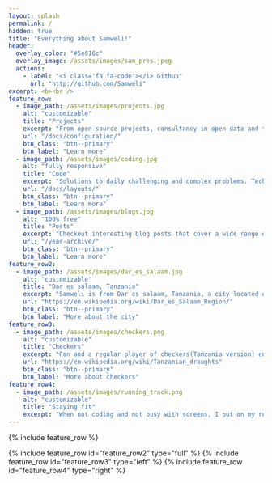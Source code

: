 ```yaml
---
layout: splash
permalink: /
hidden: true
title: "Everything about Samweli!"
header:
  overlay_color: "#5e616c"
  overlay_image: /assets/images/sam_pres.jpeg
  actions:
    - label: "<i class='fa fa-code'></i> Github"
      url: "http://github.com/Samweli"
excerpt: <b><br />
feature_row:
  - image_path: /assets/images/projects.jpg
    alt: "customizable"
    title: "Projects"
    excerpt: "From open source projects, consultancy in open data and technologies and everything that covers and provide insights for developers, businesses and enthusiasts."
    url: "/docs/configuration/"
    btn_class: "btn--primary"
    btn_label: "Learn more"
  - image_path: /assets/images/coding.jpg
    alt: "fully responsive"
    title: "Code"
    excerpt: "Solutions to daily challenging and complex problems. Techniques used by developers in programming, including geospatial hacking."
    url: "/docs/layouts/"
    btn_class: "btn--primary"
    btn_label: "Learn more"
  - image_path: /assets/images/blogs.jpg
    alt: "100% free"
    title: "Posts"
    excerpt: "Checkout interesting blog posts that cover a wide range of topics from Samweli's experience in writing softwares."
    url: "/year-archive/"
    btn_class: "btn--primary"
    btn_label: "Learn more"     
feature_row2:
  - image_path: /assets/images/dar_es_salaam.jpg
    alt: "customizable"
    title: "Dar es salaam, Tanzania"
    excerpt: "Samweli is from Dar es salaam, Tanzania, a city located on Tanzania's eastern coast, this busy city is the country's biggest, with over five million people. It's also the fifth most populous in Africa and a hotspot for technology and innovation, growing faster than almost any other city in the world."
    url: "https://en.wikipedia.org/wiki/Dar_es_Salaam_Region/"
    btn_class: "btn--primary"
    btn_label: "More about the city"
feature_row3:
  - image_path: /assets/images/checkers.png
    alt: "customizable"
    title: "Checkers"
    excerpt: "Fan and a regular player of checkers(Tanzania version) enjoying the game of moving pieces on the board. It's fun because you have to think and plan your moves carefully, trying to predict what your opponent will do next. It's like a puzzle that you solve with logic and strategy. Checkers keeps you entertained because it's easy to learn but challenging to master, making it a classic game that never gets old."
    url: "https://en.wikipedia.org/wiki/Tanzanian_draughts"
    btn_class: "btn--primary"
    btn_label: "More about checkers"
feature_row4:
  - image_path: /assets/images/running_track.png
    alt: "customizable"
    title: "Staying fit"
    excerpt: "When not coding and not busy with screens, I put on my running shoes and hit the road. It feels great to run, clear my head, and feel alive. Sometimes, I play football with friends for more fun and exercise. These activities aren't just about staying healthy; they help me remember there's more to life than just computers and code."
---
```


{% include feature_row %}

{% include feature_row id="feature_row2" type="full" %}
{% include feature_row id="feature_row3" type="left" %}
{% include feature_row id="feature_row4" type="right" %}
